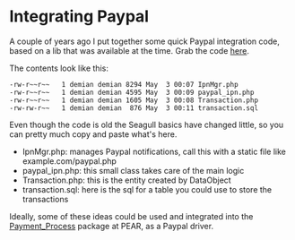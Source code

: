 <!-- Name: Integration/Paypal -->
<!-- Version: 2 -->
<!-- Last-Modified: 2006/11/30 15:52:45 -->
<!-- Author: demian -->
# Integrating Paypal

A couple of years ago I put together some quick Paypal integration code, based on a lib that was available at the time.  Grab the code [here][1].

The contents look like this:


	-rw-r~~r~~   1 demian demian 8294 May  3 00:07 IpnMgr.php
	-rw-r~~r~~   1 demian demian 4595 May  3 00:09 paypal_ipn.php
	-rw-r~~r~~   1 demian demian 1605 May  3 00:08 Transaction.php
	-rw-rw-r~~   1 demian demian  876 May  3 00:11 transaction.sql

Even though the code is old the Seagull basics have changed little, so you can pretty much copy and paste what's here.
  * IpnMgr.php: manages Paypal notifications, call this with a static file like example.com/paypal.php
  * paypal\_ipn.php: this small class takes care of the main logic
  * Transaction.php: this is the entity created by DataObject
  * transaction.sql: here is the sql for a table you could use to store the transactions

Ideally, some of these ideas could be used and integrated into the [Payment\_Process][2] package at PEAR, as a Paypal driver.

[1]:	http://seagullfiles.phpkitchen.com/paypal.tar.gz
[2]:	http://pear.php.net/package/payment_process/